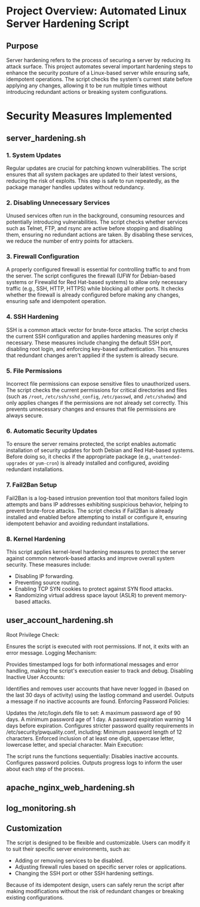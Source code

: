 # Project Overview: Automated Linux Server Hardening Script

## Purpose

Server hardening refers to the process of securing a server by reducing its attack surface. This project automates several important hardening steps to enhance the security posture of a Linux-based server while ensuring safe, idempotent operations. The script checks the system's current state before applying any changes, allowing it to be run multiple times without introducing redundant actions or breaking system configurations.

# Security Measures Implemented

## server_hardening.sh

### 1. System Updates
Regular updates are crucial for patching known vulnerabilities. The script ensures that all system packages are updated to their latest versions, reducing the risk of exploits. This step is safe to run repeatedly, as the package manager handles updates without redundancy.

### 2. Disabling Unnecessary Services
Unused services often run in the background, consuming resources and potentially introducing vulnerabilities. The script checks whether services such as Telnet, FTP, and rsync are active before stopping and disabling them, ensuring no redundant actions are taken. By disabling these services, we reduce the number of entry points for attackers.

### 3. Firewall Configuration
A properly configured firewall is essential for controlling traffic to and from the server. The script configures the firewall (UFW for Debian-based systems or Firewalld for Red Hat-based systems) to allow only necessary traffic (e.g., SSH, HTTP, HTTPS) while blocking all other ports. It checks whether the firewall is already configured before making any changes, ensuring safe and idempotent operation.

### 4. SSH Hardening
SSH is a common attack vector for brute-force attacks. The script checks the current SSH configuration and applies hardening measures only if necessary. These measures include changing the default SSH port, disabling root login, and enforcing key-based authentication. This ensures that redundant changes aren't applied if the system is already secure.

### 5. File Permissions
Incorrect file permissions can expose sensitive files to unauthorized users. The script checks the current permissions for critical directories and files (such as `/root`, `/etc/ssh/sshd_config`, `/etc/passwd`, and `/etc/shadow`) and only applies changes if the permissions are not already set correctly. This prevents unnecessary changes and ensures that file permissions are always secure.

### 6. Automatic Security Updates
To ensure the server remains protected, the script enables automatic installation of security updates for both Debian and Red Hat-based systems. Before doing so, it checks if the appropriate package (e.g., `unattended-upgrades` or `yum-cron`) is already installed and configured, avoiding redundant installations.

### 7. Fail2Ban Setup
Fail2Ban is a log-based intrusion prevention tool that monitors failed login attempts and bans IP addresses exhibiting suspicious behavior, helping to prevent brute-force attacks. The script checks if Fail2Ban is already installed and enabled before attempting to install or configure it, ensuring idempotent behavior and avoiding redundant installations.

### 8. Kernel Hardening
This script applies kernel-level hardening measures to protect the server against common network-based attacks and improve overall system security. These measures include:
- Disabling IP forwarding.
- Preventing source routing.
- Enabling TCP SYN cookies to protect against SYN flood attacks.
- Randomizing virtual address space layout (ASLR) to prevent memory-based attacks.

## user_account_hardening.sh
Root Privilege Check:

Ensures the script is executed with root permissions. If not, it exits with an error message.
Logging Mechanism:

Provides timestamped logs for both informational messages and error handling, making the script's execution easier to track and debug.
Disabling Inactive User Accounts:

Identifies and removes user accounts that have never logged in (based on the last 30 days of activity) using the lastlog command and userdel.
Outputs a message if no inactive accounts are found.
Enforcing Password Policies:

Updates the /etc/login.defs file to set:
A maximum password age of 90 days.
A minimum password age of 1 day.
A password expiration warning 14 days before expiration.
Configures stricter password quality requirements in /etc/security/pwquality.conf, including:
Minimum password length of 12 characters.
Enforced inclusion of at least one digit, uppercase letter, lowercase letter, and special character.
Main Execution:

The script runs the functions sequentially:
Disables inactive accounts.
Configures password policies.
Outputs progress logs to inform the user about each step of the process.

## apache_nginx_web_hardening.sh

## log_monitoring.sh

## Customization

The script is designed to be flexible and customizable. Users can modify it to suit their specific server environments, such as:
- Adding or removing services to be disabled.
- Adjusting firewall rules based on specific server roles or applications.
- Changing the SSH port or other SSH hardening settings.

Because of its idempotent design, users can safely rerun the script after making modifications without the risk of redundant changes or breaking existing configurations.

